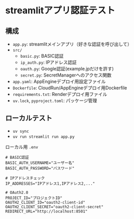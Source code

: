 # streamlitアプリ認証テスト

## 構成
- `app.py`: streamlitメインアプリ（好きな認証を呼び出して）
- `src/`
    - `basic.py`: BASIC認証
    - `ip_auth.py`: IPアドレス認証
    - `oauth.py`: Google認証(example.jpだけを許す)
    - `secret.py`: SecretManagerへのアクセス関数
- `app.yaml`: AppEngineデプロイ用設定ファイル
- `Dockerfile`: CloudRun/AppEngineデプロイ用Dockerfile
- `requirements.txt`: Renderデプロイ用ファイル
- `uv.lock`, `pyproject.toml`: パッケージ管理

## ローカルテスト
- `uv sync`
- `uv run streamlit run app.py`

ローカル用 `.env`
```
# BASIC認証
BASIC_AUTH_USERNAME="ユーザー名"
BASIC_AUTH_PASSWORD="パスワード"

# IPアドレスチェック
IP_ADDRESSES="IPアドレス1,IPアドレス2,..."

# OAuth2.0
PROJECT_ID="プロジェクトID"
OAUTH2_CLIENT_ID="oauth2-client-id"
OAUTH2_CLIENT_SECRET="oauth2-client-secret"
REDIRECT_URL="http://localhost:8501"
```
